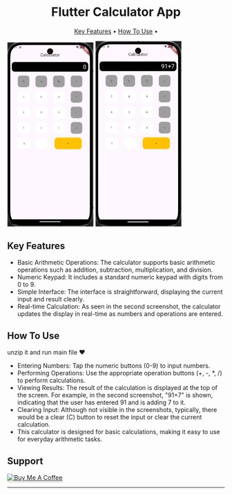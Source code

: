 
<h1 align="center">
  Flutter Calculator App
</h1>
<p align="center">
  <a href="#key-features">Key Features</a> •
  <a href="#how-to-use">How To Use</a> •
</p>

 <img src="Screenshot 2025-03-02 185413.png" alt="Main" width="200" ></img>
  <img src="Screenshot 2025-03-02 185434.png" alt="first" width="200" ></img>

## Key Features

* Basic Arithmetic Operations: The calculator supports basic arithmetic operations such as addition, subtraction, multiplication, and division.
* Numeric Keypad: It includes a standard numeric keypad with digits from 0 to 9.
* Simple Interface: The interface is straightforward, displaying the current input and result clearly.
* Real-time Calculation: As seen in the second screenshot, the calculator updates the display in real-time as numbers and operations are entered.


## How To Use

unzip it and run main file ❤️


* Entering Numbers: Tap the numeric buttons (0-9) to input numbers.
* Performing Operations: Use the appropriate operation buttons (+, -, *, /) to perform calculations.
* Viewing Results: The result of the calculation is displayed at the top of the screen. For example, in the second screenshot, "91+7" is shown, indicating that the user has entered 91 and is adding 7 to it.
* Clearing Input: Although not visible in the screenshots, typically, there would be a clear (C) button to reset the input or clear the current calculation.
* This calculator is designed for basic calculations, making it easy to use for everyday arithmetic tasks.


## Support

<a href="https://buymeacoffee.com/mohamedmkaj" target="_blank"><img src="https://www.buymeacoffee.com/assets/img/custom_images/purple_img.png" alt="Buy Me A Coffee" style="height: 41px !important;width: 174px !important;box-shadow: 0px 3px 2px 0px rgba(190, 190, 190, 0.5) !important;-webkit-box-shadow: 0px 3px 2px 0px rgba(190, 190, 190, 0.5) !important;" ></a>


---

